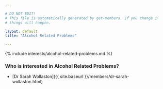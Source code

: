 ```yaml
---

# DO NOT EDIT!
# This file is automatically generated by get-members. If you change it, bad
# things will happen.

layout: default
title: "Alcohol Related Problems"

---
```


{% include interests/alcohol-related-problems.md %}

### Who is interested in Alcohol Related Problems?


* [Dr Sarah Wollaston]({{ site.baseurl }}/members/dr-sarah-wollaston.html)
